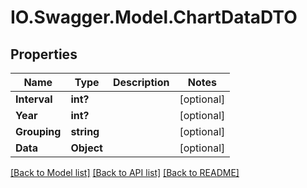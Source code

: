 # IO.Swagger.Model.ChartDataDTO
## Properties

Name | Type | Description | Notes
------------ | ------------- | ------------- | -------------
**Interval** | **int?** |  | [optional] 
**Year** | **int?** |  | [optional] 
**Grouping** | **string** |  | [optional] 
**Data** | **Object** |  | [optional] 

[[Back to Model list]](../README.md#documentation-for-models) [[Back to API list]](../README.md#documentation-for-api-endpoints) [[Back to README]](../README.md)

